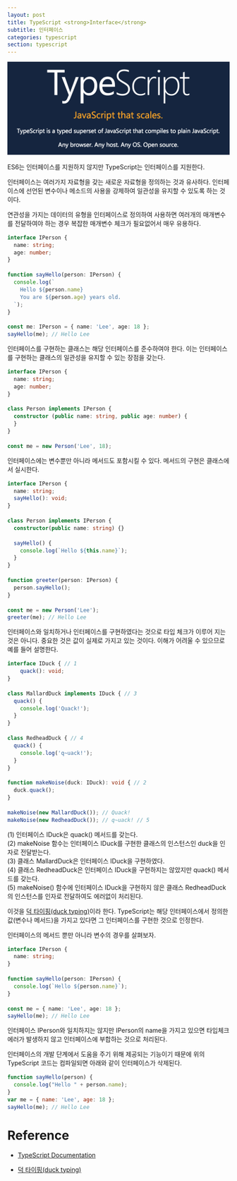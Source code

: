 ```yaml
---
layout: post
title: TypeScript <strong>Interface</strong>
subtitle: 인터페이스
categories: typescript
section: typescript
---
```


![typescript Logo](/img/typescript-logo.png)

ES6는 인터페이스를 지원하지 않지만 TypeScript는 인터페이스를 지원한다.

인터페이스는 여러가지 자료형을 갖는 새로운 자료형을 정의하는 것과 유사하다. 인터페이스에 선언된 변수이나 메소드의 사용을 강제하여 일관성을 유지할 수 있도록 하는 것이다.

연관성을 가지는 데이터의 유형을 인터페이스로 정의하여 사용하면 여러개의 매개변수를 전달하여야 하는 경우 복잡한 매개변수 체크가 필요없어서 매우 유용하다.

```typescript
interface IPerson {
  name: string;
  age: number;
}

function sayHello(person: IPerson) {
  console.log(`
    Hello ${person.name}
    You are ${person.age} years old.
  `);
}

const me: IPerson = { name: 'Lee', age: 18 };
sayHello(me); // Hello Lee
```

인터페이스를 구현하는 클래스는 해당 인터페이스를 준수하여야 한다. 이는 인터페이스를 구현하는 클래스의 일관성을 유지할 수 있는 장점을 갖는다.

```typescript
interface IPerson {
  name: string;
  age: number;
}

class Person implements IPerson {
  constructor (public name: string, public age: number) {
  }
}

const me = new Person('Lee', 18);
```

인터페이스에는 변수뿐만 아니라 메서드도 포함시킬 수 있다. 메서드의 구현은 클래스에서 실시한다.

```typescript
interface IPerson {
  name: string;
  sayHello(): void;
}

class Person implements IPerson {
  constructor(public name: string) {}

  sayHello() {
    console.log(`Hello ${this.name}`);
  }
}

function greeter(person: IPerson) {
  person.sayHello();
}

const me = new Person('Lee');
greeter(me); // Hello Lee
```

인터페이스와 일치하거나 인터페이스를 구현하였다는 것으로 타입 체크가 이루어 지는 것은 아니다. 중요한 것은 값이 실제로 가지고 있는 것이다. 이해가 어려울 수 있으므로 예를 들어 설명한다.

```typescript
interface IDuck { // 1
	quack(): void;
}

class MallardDuck implements IDuck { // 3
  quack() {
    console.log('Quack!');
  }
}

class RedheadDuck { // 4
  quack() {
    console.log('q~uack!');
  }
}

function makeNoise(duck: IDuck): void { // 2
  duck.quack();
}

makeNoise(new MallardDuck()); // Quack!
makeNoise(new RedheadDuck()); // q~uack! // 5
```

(1) 인터페이스 IDuck은 quack() 메서드를 갖는다.  
(2) makeNoise 함수는 인터페이스 IDuck를 구현한 클래스의 인스턴스인 duck을 인자로 전달받는다.  
(3) 클래스 MallardDuck은 인터페이스 IDuck을 구현하였다.  
(4) 클래스 RedheadDuck은 인터페이스 IDuck을 구현하지는 않았지만 quack() 메서드를 갖는다.  
(5) makeNoise() 함수에 인터페이스 IDuck을 구현하지 않은 클래스 RedheadDuck의 인스턴스를 인자로 전달하여도 에러없이 처리된다.

이것을 [덕 타이핑(duck typing)](https://ko.wikipedia.org/wiki/%EB%8D%95_%ED%83%80%EC%9D%B4%ED%95%91)이라 한다. TypeScript는 해당 인터페이스에서 정의한 값(변수나 메서드)을 가지고 있다면 그 인터페이스를 구현한 것으로 인정한다.

인터페이스의 메서드 뿐만 아니라 변수의 경우를 살펴보자.

```typescript
interface IPerson {
  name: string;
}

function sayHello(person: IPerson) {
  console.log(`Hello ${person.name}`);
}

const me = { name: 'Lee', age: 18 };
sayHello(me); // Hello Lee
```

인터페이스 IPerson와 일치하지는 않지만 IPerson의 name을 가지고 있으면 타입체크 에러가 발생하지 않고 인터페이스에 부합하는 것으로 처리된다.

인터페이스의 개발 단계에서 도움을 주기 위해 제공되는 기능이기 때문에 위의 TypeScript 코드는 컴파일되면 아래와 같이 인터페이스가 삭제된다.

```javascript
function sayHello(person) {
  console.log("Hello " + person.name);
}
var me = { name: 'Lee', age: 18 };
sayHello(me); // Hello Lee
```

# Reference

* [TypeScript Documentation](http://www.typescriptlang.org/docs/tutorial.html)

* [덕 타이핑(duck typing)](https://ko.wikipedia.org/wiki/%EB%8D%95_%ED%83%80%EC%9D%B4%ED%95%91)
